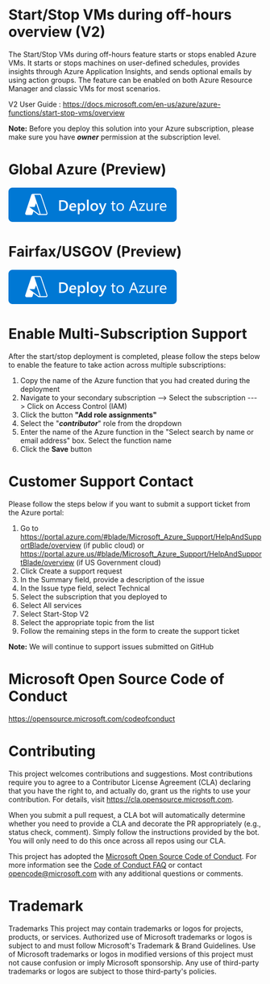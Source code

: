 # Start/Stop VMs during off-hours overview (V2)

The Start/Stop VMs during off-hours feature starts or stops enabled Azure VMs. It starts or stops machines on user-defined schedules, provides insights through Azure Application Insights, and sends optional emails by using action groups. The feature can be enabled on both Azure Resource Manager and classic VMs for most scenarios.

V2 User Guide : https://docs.microsoft.com/en-us/azure/azure-functions/start-stop-vms/overview

**Note:** Before you deploy this solution into your Azure subscription, please make sure you have **_owner_** permission at the subscription level.

# Global Azure (Preview) 

<a href="https://ms.portal.azure.com/#create/microsoftcorporation1620879115842.startstopv2startstopv2-08252021" target="_blank">
  <img src="https://raw.githubusercontent.com/Azure/azure-quickstart-templates/master/1-CONTRIBUTION-GUIDE/images/deploytoazure.svg?sanitize=true"/>
</a>
<p>
  
# Fairfax/USGOV (Preview)

<a href="https://portal.azure.us/#create/microsoftcorporation1620879115842.startstopv2-gov-fairfaxstartstopv2gov-09012021" target="_blank">
  <img src="https://raw.githubusercontent.com/Azure/azure-quickstart-templates/master/1-CONTRIBUTION-GUIDE/images/deploytoazure.svg?sanitize=true"/>
</a>

<p>
  
# Enable Multi-Subscription Support
After the start/stop deployment is completed, please follow the steps below to enable the feature to take action across multiple subscriptions:
1. Copy the name of the Azure function that you had created during the deployment
1. Navigate to your secondary subscription -->  Select the subscription ---> Click on Access Control (IAM)
1. Click the button <b>"Add role assignments"</b>  
1. Select the "**_contributor_**" role from the dropdown
1. Enter the name of the Azure function in the "Select search by name or email address" box. Select the function name
1. Click the <b>Save</b> button

# Customer Support Contact
Please follow the steps below if you want to submit a support ticket from the Azure portal:
  
1. Go to https://portal.azure.com/#blade/Microsoft_Azure_Support/HelpAndSupportBlade/overview (if public cloud) or https://portal.azure.us/#blade/Microsoft_Azure_Support/HelpAndSupportBlade/overview (if US Government cloud)
2. Click Create a support request
3. In the Summary field, provide a description of the issue
4. In the Issue type field, select Technical
5. Select the subscription that you deployed to
6. Select All services
7. Select Start-Stop V2
8. Select the appropriate topic from the list
9. Follow the remaining steps in the form to create the support ticket

**Note:** We will continue to support issues submitted on GitHub
  
# Microsoft Open Source Code of Conduct
https://opensource.microsoft.com/codeofconduct

# Contributing

This project welcomes contributions and suggestions.  Most contributions require you to agree to a
Contributor License Agreement (CLA) declaring that you have the right to, and actually do, grant us
the rights to use your contribution. For details, visit https://cla.opensource.microsoft.com.

When you submit a pull request, a CLA bot will automatically determine whether you need to provide
a CLA and decorate the PR appropriately (e.g., status check, comment). Simply follow the instructions
provided by the bot. You will only need to do this once across all repos using our CLA.

This project has adopted the [Microsoft Open Source Code of Conduct](https://opensource.microsoft.com/codeofconduct/).
For more information see the [Code of Conduct FAQ](https://opensource.microsoft.com/codeofconduct/faq/) or
contact [opencode@microsoft.com](mailto:opencode@microsoft.com) with any additional questions or comments.


# Trademark
Trademarks This project may contain trademarks or logos for projects, products, or services. Authorized use of Microsoft trademarks or logos is subject to and must follow Microsoft's Trademark & Brand Guidelines. Use of Microsoft trademarks or logos in modified versions of this project must not cause confusion or imply Microsoft sponsorship. Any use of third-party trademarks or logos are subject to those third-party's policies.

